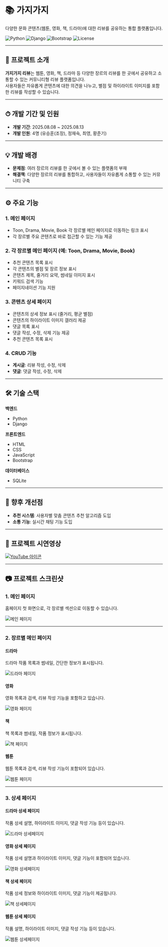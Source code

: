 # 📚 가지가지 
다양한 문화 콘텐츠(웹툰, 영화, 책, 드라마)에 대한 리뷰를 공유하는 통합 플랫폼입니다.

![Python](https://img.shields.io/badge/Python-3.x-blue)
![Django](https://img.shields.io/badge/Django-4.x-green)
![Bootstrap](https://img.shields.io/badge/Bootstrap-5.x-purple)
![License](https://img.shields.io/badge/license-MIT-lightgrey)



---

## 📖 프로젝트 소개
**가지가지 리뷰**는 웹툰, 영화, 책, 드라마 등 다양한 장르의 리뷰를 한 곳에서 공유하고 소통할 수 있는 커뮤니티형 리뷰 플랫폼입니다.  
사용자들은 자유롭게 콘텐츠에 대한 의견을 나누고, 별점 및 하이라이트 이미지를 포함한 리뷰를 작성할 수 있습니다.

---

## ⏱ 개발 기간 및 인원
- **개발 기간**: 2025.08.08 ~ 2025.08.13
- **개발 인원**: 4명 (유승훈(조장), 정재숙, 최영, 황준기)

---

## 💡 개발 배경
- **문제점**: 여러 장르의 리뷰를 한 곳에서 볼 수 있는 플랫폼의 부재
- **해결책**: 다양한 장르의 리뷰를 통합하고, 사용자들이 자유롭게 소통할 수 있는 커뮤니티 구축

---

## ⚙ 주요 기능

### 1. 메인 페이지
- Toon, Drama, Movie, Book 각 장르별 메인 페이지로 이동하는 링크 표시
- 각 장르별 주요 콘텐츠로 바로 접근할 수 있는 기능 제공


### 2. 각 장르별 메인 페이지 (예: Toon, Drama, Movie, Book)
- 추천 콘텐츠 목록 표시
- 각 콘텐츠의 별점 및 장르 정보 표시
- 콘텐츠 제목, 줄거리 요약, 썸네일 이미지 표시
- 키워드 검색 기능
- 페이지네이션 기능 지원
  
  
### 3. 콘텐츠 상세 페이지
- 콘텐츠의 상세 정보 표시 (줄거리, 평균 별점)
- 콘텐츠의 하이라이트 이미지 갤러리 제공
- 댓글 목록 표시
- 댓글 작성, 수정, 삭제 기능 제공
- 추천 콘텐츠 목록 표시


### 4. CRUD 기능
- **게시글**: 리뷰 작성, 수정, 삭제
- **댓글**: 댓글 작성, 수정, 삭제

---

## 🛠 기술 스택

**백엔드**
- Python  
- Django

**프론트엔드**
- HTML  
- CSS  
- JavaScript  
- Bootstrap

**데이터베이스**
- SQLite

---


## 📌 향후 개선점
- **추천 시스템**: 사용자별 맞춤 콘텐츠 추천 알고리즘 도입
- **소통 기능**: 실시간 채팅 기능 도입

---

## 🎥 프로젝트 시연영상
[![YouTube 아이콘](https://img.shields.io/badge/YouTube-FF0000?style=for-the-badge&logo=youtube&logoColor=white)](https://youtu.be/-Icd-urlrmk)




---

## 📷 프로젝트 스크린샷

### 1. 메인 페이지  
홈페이지 첫 화면으로, 각 장르별 섹션으로 이동할 수 있습니다.

![메인 페이지](_media/images/메인홈페이지.png)

---


### 2. 장르별 메인 페이지

#### 드라마  
드라마 작품 목록과 썸네일, 간단한 정보가 표시됩니다.

![드라마 페이지](_media/images/drama-main.png)

#### 영화  
영화 목록과 검색, 리뷰 작성 기능을 포함하고 있습니다.

![영화 페이지](_media/images/movie-main.png)

#### 책  
책 목록과 썸네일, 작품 정보가 표시됩니다.

![책 페이지](_media/images/book-main.png)

#### 웹툰  
웹툰 목록과 검색, 리뷰 작성 기능이 포함되어 있습니다.

![웹툰 페이지](_media/images/Toon-main.png)

---

### 3. 상세 페이지

#### 드라마 상세 페이지  
작품 상세 설명, 하이라이트 이미지, 댓글 작성 기능 등이 있습니다.

![드라마 상세페이지](_media/images/drama-detail.png)

#### 영화 상세 페이지  
작품 상세 설명과 하이라이트 이미지, 댓글 기능이 포함되어 있습니다.

![영화 상세페이지](_media/images/movie-detail.png)

#### 책 상세 페이지  
작품 상세 정보와 하이라이트 이미지, 댓글 기능이 제공됩니다.

![책 상세페이지](_media/images/book-detail.png)

#### 웹툰 상세 페이지  
작품 설명, 하이라이트 이미지, 댓글 작성 기능 등이 있습니다.

![웹툰 상세페이지](_media/images/toon-detail.png)


